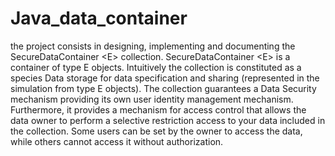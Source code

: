 # Java_data_container
the project consists in designing, implementing and documenting the SecureDataContainer &lt;E> collection. SecureDataContainer &lt;E> is a container of type E objects. Intuitively the collection is constituted as a species Data storage for data specification and sharing (represented in the simulation from type E objects). The collection guarantees a Data Security mechanism providing its own user identity management mechanism. Furthermore, it provides a mechanism for access control that allows the data owner to perform a selective restriction access to your data included in the collection. Some users can be set by the owner to access the data, while others cannot access it without authorization.
